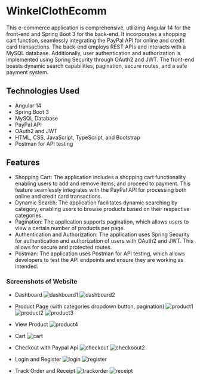 # WinkelClothEcomm
This e-commerce application is comprehensive, utilizing Angular 14 for the front-end and Spring Boot 3 for the back-end. It incorporates a shopping cart function, seamlessly integrating the PayPal API for online and credit card transactions. The back-end employs REST APIs and interacts with a MySQL database. Additionally, user authentication and authorization is implemented using Spring Security through OAuth2 and JWT. The front-end boasts dynamic search capabilities, pagination, secure routes, and a safe payment system.

## Technologies Used
+ Angular 14
+ Spring Boot 3
+ MySQL Database
+ PayPal API
+ OAuth2 and JWT
+ HTML, CSS, JavaScript, TypeScript, and Bootstrap
+ Postman for API testing

## Features
+ Shopping Cart: The application includes a shopping cart functionality enabling users to add and remove items, and proceed to payment. This feature seamlessly integrates with the PayPal API for processing both online and credit card transactions.
+ Dynamic Search: The application facilitates dynamic searching by category, enabling users to browse products based on their respective categories.
+ Pagination: The application supports pagination, which allows users to view a certain number of products per page.
+ Authentication and Authorization: The application uses Spring Security for authentication and authorization of users with OAuth2 and JWT. This allows for secure and protected routes.
+ Postman: The application uses Postman for API testing, which allows developers to test the API endpoints and ensure they are working as intended.

### Screenshots of Website
+ Dashboard
![dashboard1](https://github.com/NurDiyanaAziz/WinkelClothEcomm/assets/107936279/bd2454ba-0330-4ad7-bc20-a6cede27c557)
![dashboard2](https://github.com/NurDiyanaAziz/WinkelClothEcomm/assets/107936279/97f45410-b588-45ef-8739-ad804a3e9631)

+ Product Page (with categories dropdown button, pagination)
![product1](https://github.com/NurDiyanaAziz/WinkelClothEcomm/assets/107936279/abee1f4b-7a13-48b0-8d01-60ed9016cb77)
![product2](https://github.com/NurDiyanaAziz/WinkelClothEcomm/assets/107936279/66f6b734-09d6-4c13-a441-51b5fff0f8bd)
![product3](https://github.com/NurDiyanaAziz/WinkelClothEcomm/assets/107936279/34c0ab26-399d-4564-9809-bcd6a4855d63)

+ View Product
![product4](https://github.com/NurDiyanaAziz/WinkelClothEcomm/assets/107936279/56750e36-2dfd-40b1-a4b3-cbbd8e703c03)

+ Cart
![cart](https://github.com/NurDiyanaAziz/WinkelClothEcomm/assets/107936279/3feb93f8-04c9-4e1c-a5a2-7bc8aa8bfb07)

+ Checkout with Paypal Api
![checkout](https://github.com/NurDiyanaAziz/WinkelClothEcomm/assets/107936279/864ded3c-e648-40f5-98cd-d37391482e6c)
![checkoout2](https://github.com/NurDiyanaAziz/WinkelClothEcomm/assets/107936279/2d477722-1a7f-44f5-b3a1-d238134f4f45)

+ Login and Register
![login](https://github.com/NurDiyanaAziz/WinkelClothEcomm/assets/107936279/2494ed1c-8c2d-4c93-a96e-d74ad34fecd4)
![register](https://github.com/NurDiyanaAziz/WinkelClothEcomm/assets/107936279/06a8ff4c-aef6-4f1a-823a-83678057ecaf)

+ Track Order and Receipt
![trackorder](https://github.com/NurDiyanaAziz/WinkelClothEcomm/assets/107936279/72abfc94-ee91-4ef0-ad0e-60e34a264bcc)
![receipt](https://github.com/NurDiyanaAziz/WinkelClothEcomm/assets/107936279/731dfe07-e4ac-4feb-aad1-46de1159d301)




